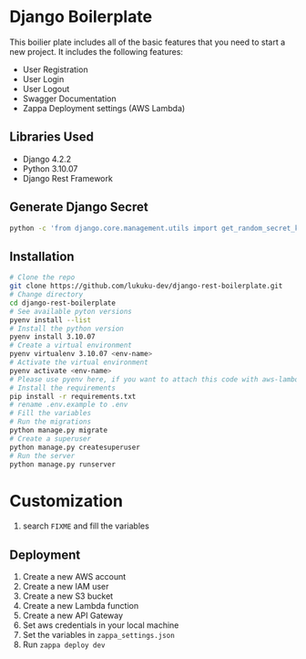 
# Django Boilerplate
This boilier plate includes all of the basic features that you need to start a new project. It includes the following features:
- User Registration
- User Login
- User Logout
- Swagger Documentation
- Zappa Deployment settings (AWS Lambda)


## Libraries Used
- Django 4.2.2
- Python 3.10.07
- Django Rest Framework

## Generate Django Secret
```bash
python -c 'from django.core.management.utils import get_random_secret_key; print(get_random_secret_key())'
```

## Installation
```bash
# Clone the repo
git clone https://github.com/lukuku-dev/django-rest-boilerplate.git
# Change directory
cd django-rest-boilerplate
# See available pyton versions
pyenv install --list
# Install the python version
pyenv install 3.10.07
# Create a virtual environment
pyenv virtualenv 3.10.07 <env-name>
# Activate the virtual environment
pyenv activate <env-name>
# Please use pyenv here, if you want to attach this code with aws-lambda
# Install the requirements
pip install -r requirements.txt
# rename .env.example to .env
# Fill the variables
# Run the migrations
python manage.py migrate
# Create a superuser
python manage.py createsuperuser
# Run the server
python manage.py runserver
```
# Customization
1. search `FIXME` and fill the variables

## Deployment
1. Create a new AWS account
2. Create a new IAM user
3. Create a new S3 bucket
4. Create a new Lambda function
5. Create a new API Gateway
6. Set aws credentials in your local machine
7. Set the variables in `zappa_settings.json`
8. Run `zappa deploy dev`